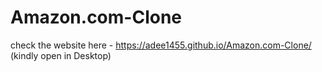 # Amazon.com-Clone

check the website here - https://adee1455.github.io/Amazon.com-Clone/
(kindly open in Desktop)
